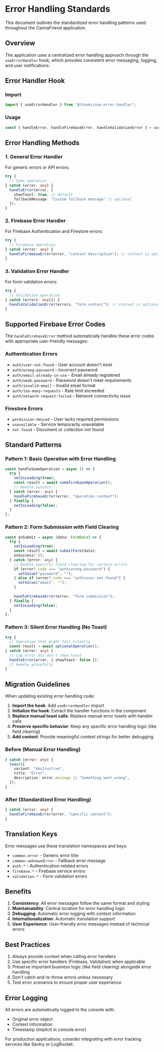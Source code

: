 # Error Handling Standards

This document outlines the standardized error handling patterns used throughout the CannaFriend application.

## Overview

The application uses a centralized error handling approach through the `useErrorHandler` hook, which provides consistent error messaging, logging, and user notifications.

## Error Handler Hook

### Import
```typescript
import { useErrorHandler } from "@/hooks/use-error-handler";
```

### Usage
```typescript
const { handleError, handleFirebaseError, handleValidationError } = useErrorHandler();
```

## Error Handling Methods

### 1. General Error Handler
For generic errors or API errors:

```typescript
try {
  // Some operation
} catch (error: any) {
  handleError(error, {
    showToast: true, // default
    fallbackMessage: "Custom fallback message" // optional
  });
}
```

### 2. Firebase Error Handler
For Firebase Authentication and Firestore errors:

```typescript
try {
  // Firebase operation
} catch (error: any) {
  handleFirebaseError(error, "context description"); // context is optional
}
```

### 3. Validation Error Handler
For form validation errors:

```typescript
try {
  // Validation operation
} catch (errors: any[]) {
  handleValidationError(errors, "form context"); // context is optional
}
```

## Supported Firebase Error Codes

The `handleFirebaseError` method automatically handles these error codes with appropriate user-friendly messages:

### Authentication Errors
- `auth/user-not-found` - User account doesn't exist
- `auth/wrong-password` - Incorrect password
- `auth/email-already-in-use` - Email already registered
- `auth/weak-password` - Password doesn't meet requirements
- `auth/invalid-email` - Invalid email format
- `auth/too-many-requests` - Rate limit exceeded
- `auth/network-request-failed` - Network connectivity issue

### Firestore Errors
- `permission-denied` - User lacks required permissions
- `unavailable` - Service temporarily unavailable
- `not-found` - Document or collection not found

## Standard Patterns

### Pattern 1: Basic Operation with Error Handling
```typescript
const handleSomeOperation = async () => {
  try {
    setIsLoading(true);
    const result = await someFirebaseOperation();
    // Handle success
  } catch (error: any) {
    handleFirebaseError(error, "operation context");
  } finally {
    setIsLoading(false);
  }
};
```

### Pattern 2: Form Submission with Field Clearing
```typescript
const onSubmit = async (data: FormData) => {
  try {
    setIsLoading(true);
    const result = await submitForm(data);
    onSuccess?.();
  } catch (error: any) {
    // Handle specific field clearing for certain errors
    if (error?.code === "auth/wrong-password") {
      setValue("password", "");
    } else if (error?.code === "auth/user-not-found") {
      setValue("email", "");
    }
    
    handleFirebaseError(error, "form submission");
  } finally {
    setIsLoading(false);
  }
};
```

### Pattern 3: Silent Error Handling (No Toast)
```typescript
try {
  // Operation that might fail silently
  const result = await optionalOperation();
} catch (error: any) {
  // Log error but don't show toast
  handleError(error, { showToast: false });
  // Handle gracefully
}
```

## Migration Guidelines

When updating existing error handling code:

1. **Import the hook**: Add `useErrorHandler` import
2. **Initialize the hook**: Extract the handler functions in the component
3. **Replace manual toast calls**: Replace manual error toasts with handler calls
4. **Preserve specific behavior**: Keep any specific error handling logic (like field clearing)
5. **Add context**: Provide meaningful context strings for better debugging

### Before (Manual Error Handling)
```typescript
} catch (error: any) {
  toast({
    variant: "destructive",
    title: "Error",
    description: error.message || "Something went wrong",
  });
}
```

### After (Standardized Error Handling)
```typescript
} catch (error: any) {
  handleFirebaseError(error, "specific context");
}
```

## Translation Keys

Error messages use these translation namespaces and keys:

- `common.error` - Generic error title
- `common.unknownError` - Fallback error message
- `auth.*` - Authentication-related errors
- `firebase.*` - Firebase service errors
- `validation.*` - Form validation errors

## Benefits

1. **Consistency**: All error messages follow the same format and styling
2. **Maintainability**: Central location for error handling logic
3. **Debugging**: Automatic error logging with context information
4. **Internationalization**: Automatic translation support
5. **User Experience**: User-friendly error messages instead of technical errors

## Best Practices

1. Always provide context when calling error handlers
2. Use specific error handlers (Firebase, Validation) when applicable
3. Preserve important business logic (like field clearing) alongside error handling
4. Don't catch and re-throw errors unless necessary
5. Test error scenarios to ensure proper user experience

## Error Logging

All errors are automatically logged to the console with:
- Original error object
- Context information
- Timestamp (implicit in console.error)

For production applications, consider integrating with error tracking services like Sentry or LogRocket.